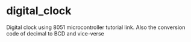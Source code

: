 # digital_clock
Digital clock using 8051 microcontroller tutorial link.
Also the conversion code of decimal to BCD and vice-verse
